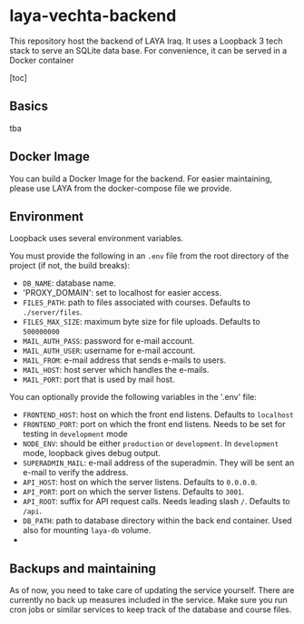 # laya-vechta-backend

This repository host the backend of LAYA Iraq. It uses a Loopback 3 tech stack to serve an SQLite data base. For convenience,
it can be served in a Docker container

[toc]

## Basics

tba

## Docker Image

You can build a Docker Image for the backend. For easier maintaining, please use LAYA from the docker-compose file we provide.

## Environment

Loopback uses several environment variables.

You must provide the following in an `.env` file from the root directory of the project (if not, the build breaks):

- `DB_NAME`: database name.
- 'PROXY_DOMAIN': set to localhost for easier access.
- `FILES_PATH`: path to files associated with courses. Defaults to `./server/files`.
- `FILES_MAX_SIZE`: maximum byte size for file uploads. Defaults to `500000000`
- `MAIL_AUTH_PASS`: password for e-mail account.
- `MAIL_AUTH_USER`: username for e-mail account.
- `MAIL_FROM`: e-mail address that sends e-mails to users.
- `MAIL_HOST`: host server which handles the e-mails.
- `MAIL_PORT`: port that is used by mail host.

You can optionally provide the following variables in the '.env' file:

- `FRONTEND_HOST`: host on which the front end listens. Defaults to `localhost`
- `FRONTEND_PORT`: port on which the front end listens. Needs to be set for testing in
  `development` mode
- `NODE_ENV`: should be either `production` or `development`. In `development` mode, loopback gives debug output.
- `SUPERADMIN_MAIL`: e-mail address of the superadmin. They will be sent an e-mail to verify the address.
- `API_HOST`: host on which the server listens. Defaults to `0.0.0.0`.
- `API_PORT`: port on which the server listens. Defaults to `3001`.
- `API_ROOT`: suffix for API request calls. Needs leading slash `/`. Defaults to `/api`.
- `DB_PATH`: path to database directory within the back end container. Used also for mounting `laya-db` volume.
-
## Backups and maintaining

As of now, you need to take care of updating the service yourself. There are currently no back up measures included in the service. Make sure you run cron jobs or similar services to keep track of the database and course files.
